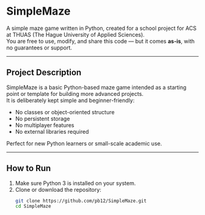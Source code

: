 # SimpleMaze

A simple maze game written in Python, created for a school project for ACS at THUAS (The Hague University of Applied Sciences).  
You are free to use, modify, and share this code — but it comes **as-is**, with no guarantees or support.

---

## Project Description

SimpleMaze is a basic Python-based maze game intended as a starting point or template for building more advanced projects.  
It is deliberately kept simple and beginner-friendly:

- No classes or object-oriented structure
- No persistent storage
- No multiplayer features
- No external libraries required

Perfect for new Python learners or small-scale academic use.

---

## How to Run

1. Make sure Python 3 is installed on your system.
2. Clone or download the repository:
   ```bash
   git clone https://github.com/pb12/SimpleMaze.git
   cd SimpleMaze
